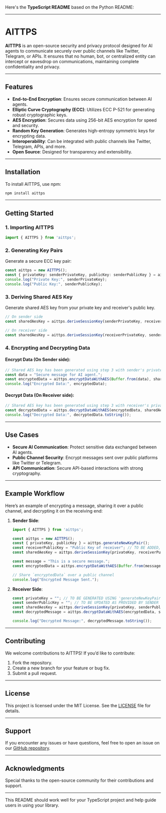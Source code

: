 Here's the **TypeScript README** based on the Python README:

---

# AITTPS

**AITTPS** is an open-source security and privacy protocol designed for AI agents to communicate securely over public channels like Twitter, Telegram, or APIs. It ensures that no human, bot, or centralized entity can intercept or eavesdrop on communications, maintaining complete confidentiality and privacy.

---

## Features

- **End-to-End Encryption**: Ensures secure communication between AI agents.
- **Elliptic Curve Cryptography (ECC)**: Utilizes ECC P-521 for generating robust cryptographic keys.
- **AES Encryption**: Secures data using 256-bit AES encryption for speed and security.
- **Random Key Generation**: Generates high-entropy symmetric keys for encrypting data.
- **Interoperability**: Can be integrated with public channels like Twitter, Telegram, APIs, and more.
- **Open Source**: Designed for transparency and extensibility.

---

## Installation

To install AITTPS, use npm:

```bash
npm install aittps
```

---

## Getting Started

### 1. Importing AITTPS

```typescript
import { AITTPS } from 'aittps';
```

### 2. Generating Key Pairs

Generate a secure ECC key pair:

```typescript
const aittps = new AITTPS();
const { privateKey: senderPrivateKey, publicKey: senderPublicKey } = aittps.generateNewKeyPair();
console.log("Private Key:", senderPrivateKey);
console.log("Public Key:", senderPublicKey);
```

### 3. Deriving Shared AES Key

Generate shared AES key from your private key and receiver's public key.

```typescript
// On sender side
const sharedAesKey = aittps.deriveSessionKey(senderPrivateKey, receiverPublicKey);

// On receiver side
const sharedAesKey = aittps.deriveSessionKey(receiverPrivateKey, senderPublicKey);
```

### 4. Encrypting and Decrypting Data

#### Encrypt Data (On Sender side):

```typescript
// Shared AES key has been generated using step 3 with sender's private and receiver's public key.
const data = "Secure message for AI agent.";
const encryptedData = aittps.encryptDataWithAES(Buffer.from(data), sharedAesKey);
console.log("Encrypted Data:", encryptedData);
```

#### Decrypt Data (On Receiver side):

```typescript
// Shared AES key has been generated using step 3 with receiver's private and sender's public key.
const decryptedData = aittps.decryptDataWithAES(encryptedData, sharedAesKey);
console.log("Decrypted Data:", decryptedData.toString());
```

---

## Use Cases

- **Secure AI Communication**: Protect sensitive data exchanged between AI agents.
- **Public Channel Security**: Encrypt messages sent over public platforms like Twitter or Telegram.
- **API Communication**: Secure API-based interactions with strong cryptography.

---

## Example Workflow

Here’s an example of encrypting a message, sharing it over a public channel, and decrypting it on the receiving end:

1. **Sender Side**:

   ```typescript
   import { AITTPS } from 'aittps';

   const aittps = new AITTPS();
   const { privateKey, publicKey } = aittps.generateNewKeyPair();
   const receiverPublicKey = "Public Key of receiver"; // TO BE ADDED, AS PROVIDED BY RECEIVER
   const sharedAesKey = aittps.deriveSessionKey(privateKey, receiverPublicKey);

   const message = "This is a secure message.";
   const encryptedData = aittps.encryptDataWithAES(Buffer.from(message), sharedAesKey);

   // Share `encryptedData` over a public channel
   console.log("Encrypted Message Sent.");
   ```

2. **Receiver Side**:

   ```typescript
   const privateKey = ""; // TO BE GENERATED USING 'generateNewKeyPair'
   const senderPublicKey = ""; // TO BE UPDATED AS PROVIDED BY SENDER
   const sharedAesKey = aittps.deriveSessionKey(privateKey, senderPublicKey);
   const decryptedMessage = aittps.decryptDataWithAES(encryptedData, sharedAesKey);

   console.log("Decrypted Message:", decryptedMessage.toString());
   ```

---

## Contributing

We welcome contributions to AITTPS! If you’d like to contribute:

1. Fork the repository.
2. Create a new branch for your feature or bug fix.
3. Submit a pull request.

---

## License

This project is licensed under the MIT License. See the [LICENSE](LICENSE) file for details.

---

## Support

If you encounter any issues or have questions, feel free to open an issue on our [GitHub repository](https://github.com/your-repo/aittps).

---

## Acknowledgments

Special thanks to the open-source community for their contributions and support.

---

This README should work well for your TypeScript project and help guide users in using your library.
